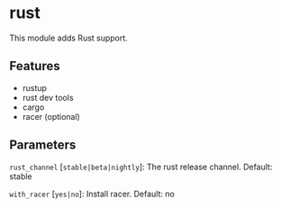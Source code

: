 # rust

This module adds Rust support.

## Features

- rustup
- rust dev tools
- cargo
- racer (optional)

## Parameters

`rust_channel` [`stable|beta|nightly`]: The rust release channel. Default: stable

`with_racer` [`yes|no`]: Install racer. Default: no
